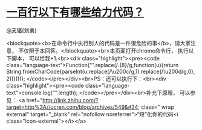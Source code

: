 
#  [一百行以下有哪些给力代码？](https://zhihu.com/questions/26483508)



[@天猪(刘勇)](https://zhihu.com/people/9d9f94035b55b89236c232b15c7d9190)

&lt;blockquote&gt;&lt;b&gt;在命令行中执行别人的代码是一件很危险的事&lt;/b&gt;，请大家注意， 不仅限于本回答。&lt;/blockquote&gt;&lt;br&gt;本页面打开chrome命令行， 执行以下脚本， 可以给我+1.&lt;br&gt;&lt;div class=&#34;highlight&#34;&gt;&lt;pre&gt;&lt;code class=&#34;language-text&#34;&gt;Function(&#34;‍‌‌‍‍‌‍‍‍‌‌‍‌‌‌‌‍‌‌‍‍‍‌‌‍‌‌‌‍‌‍‌‍‌‌‍‌‌‍‌‍‌‌‍‍‌‍‌‍‌‌‍‌‌‌‍‍‌‌‌‍‌‍‍‍‍‌‍‌‌‌‍‍‌‌‌‍‍‍‌‍‌‌‌‍‌‍‌‍‌‌‍‍‌‍‌‍‌‌‌‍‍‌‍‍‌‌‌‌‍‍‌‍‌‍‌‍‍‌‌‍‌‌‍‍‌‍‌‍‌‌‍‌‌‍‍‍‌‌‍‍‌‍‌‍‌‌‍‍‍‌‌‍‌‌‌‍‌‍‍‍‌‌‍‌‌‌‌‍‌‌‌‍‍‌‍‍‍‌‍‌‍‍‍‍‍‌‍‍‍‌‍‍‌‌‍‍‌‍‍‍‌‌‍‌‍‍‌‍‌‌‌‍‌‌‍‍‌‍‌‌‍‌‌‍‌‌‍‍‌‍‍‍‌‌‍‍‍‍‌‍‌‌‌‍‌‍‍‍‌‌‍‍‍‍‌‍‍‌‍‌‌‍‌‍‌‌‍‍‍‍‌‍‌‌‍‌‍‍‌‍‌‌‍‍‌‍‍‍‍‌‌‌‌‍‌‍‌‍‌‌‌‍‍‍‍‌‍‍‍‌‍‍‍‌‌‌‍‍‍‍‍‌‌‍‌‍‌‍‍‌‌‍‌‌‍‍‍‌‌‌‍‍‍‍‍‌‌‍‌‌‍‍‍‌‌‍‌‍‍‍‍‌‌‍‍‍‌‍‌‍‌‌‌‍‍‍‍‌‍‍‍‌‍‍‌‍‌‌‌‍‌‍‍‌‍‍‍‍‍‍‌‌‍‍‍‌‍‍‌‌‌‍‌‍‌‍‌‌‌‍‌‍‍‍‌‌‌‍‌‍‍‍‌‌‍‌‌‌‌‍‌‌‍‌‌‌‍‍‍‌‍‌‌‌‍‍‌‌‌‍‌‍‌‍‌‌‌‍‍‍‍‍‌‍‌‌‍‌‌‍‌‌‍‍‍‍‌‍‌‌‌‍‍‌‍‍‌‌‍‌‍‍‌‍‌‌‍‍‍‍‌‍‍‌‍‌‌‍‌‍‌‌‌‍‍‍‍‍‌‌‌‍‍‌‍‍‌‌‍‍‌‍‌‍‌‌‌‍‍‌‌‍‌‌‌‍‍‌‌‍‌‌‍‍‌‍‌‍‌‌‍‍‌‍‍‍‍‌‌‌‌‍‌‍‌‌‍‍‌‌‍‍‌‌‍‍‍‍‌‍‌‌‍‌‌‍‍‍‌‌‌‍‍‌‌‍‌‌‍‍‌‍‌‍‌‍‌‌‌‍‌‍‍‌‍‍‍‌‍‍‍‌‍‌‍‍‌‍‍‌‍‌‌‌‍‍‌‌‍‍‍‌‌‍‌‌‍‌‌‍‍‍‌‌‍‌‍‍‌‍‌‌‍‍‍‌‌‍‌‌‍‌‍‌‌‍‍‌‍‌‍‍‍‍‍‌‍‌‍‍‌‍‍‌‌‌‍‌‌&#34;.replace(/.{8}/g,function(u){return String.fromCharCode(parseInt(u.replace(/\u200c/g,1).replace(/\u200d/g,0),2))}))();
&lt;/code&gt;&lt;/pre&gt;&lt;/div&gt;&lt;br&gt;PS：还可以执行下：&lt;br&gt;&lt;div class=&#34;highlight&#34;&gt;&lt;pre&gt;&lt;code class=&#34;language-text&#34;&gt;console.log(&#34;‍‌‌‍‍‌‍‍‍‌‌‍‌‌‌‌‍‌‌‍‍‍‌‌‍‌‌‌‍‌‍‌‍‌‌‍‌‌‍‌‍‌‌‍‍‌‍‌‍‌‌‍‌‌‌‍‍‌‌‌‍‌‍‍‍‍‌‍‌‌‌‍‍‌‌‌‍‍‍‌‍‌‌‌‍‌‍‌‍‌‌‍‍‌‍‌‍‌‌‌‍‍‌‍‍‌‌‌‌‍‍‌‍‌‍‌‍‍‌‌‍‌‌‍‍‌‍‌‍‌‌‍‌‌‍‍‍‌‌‍‍‌‍‌‍‌‌‍‍‍‌‌‍‌‌‌‍‌‍‍‍‌‌‍‌‌‌‌‍‌‌‌‍‍‌‍‍‍‌‍‌‍‍‍‍‍‌‍‍‍‌‍‍‌‌‍‍‌‍‍‍‌‌‍‌‍‍‌‍‌‌‌‍‌‌‍‍‌‍‌‌‍‌‌‍‌‌‍‍‌‍‍‍‌‌‍‍‍‍‌‍‌‌‌‍‌‍‍‍‌‌‍‍‍‍‌‍‍‌‍‌‌‍‌‍‌‌‍‍‍‍‌‍‌‌‍‌‍‍‌‍‌‌‍‍‌‍‍‍‍‌‌‌‌‍‌‍‌‍‌‌‌‍‍‍‍‌‍‍‍‌‍‍‍‌‌‌‍‍‍‍‍‌‌‍‌‍‌‍‍‌‌‍‌‌‍‍‍‌‌‌‍‍‍‍‍‌‌‍‌‌‍‍‍‌‌‍‌‍‍‍‍‌‌‍‍‍‌‍‌‍‌‌‌‍‍‍‍‌‍‍‍‌‍‍‌‍‌‌‌‍‌‍‍‌‍‍‍‍‍‍‌‌‍‍‍‌‍‍‌‌‌‍‌‍‌‍‌‌‌‍‌‍‍‍‌‌‌‍‌‍‍‍‌‌‍‌‌‌‌‍‌‌‍‌‌‌‍‍‍‌‍‌‌‌‍‍‌‌‌‍‌‍‌‍‌‌‌‍‍‍‍‍‌‍‌‌‍‌‌‍‌‌‍‍‍‍‌‍‌‌‌‍‍‌‍‍‌‌‍‌‍‍‌‍‌‌‍‍‍‍‌‍‍‌‍‌‌‍‌‍‌‌‌‍‍‍‍‍‌‌‌‍‍‌‍‍‌‌‍‍‌‍‌‍‌‌‌‍‍‌‌‍‌‌‌‍‍‌‌‍‌‌‍‍‌‍‌‍‌‌‍‍‌‍‍‍‍‌‌‌‌‍‌‍‌‌‍‍‌‌‍‍‌‌‍‍‍‍‌‍‌‌‍‌‌‍‍‍‌‌‌‍‍‌‌‍‌‌‍‍‌‍‌‍‌‍‌‌‌‍‌‍‍‌‍‍‍‌‍‍‍‌‍‌‍‍‌‍‍‌‍‌‌‌‍‍‌‌‍‍‍‌‌‍‌‌‍‌‌‍‍‍‌‌‍‌‍‍‌‍‌‌‍‍‍‌‌‍‌‌‍‌‍‌‌‍‍‌‍‌‍‍‍‍‍‌‍‌‍‍‌‍‍‌‌‌‍‌‌&#34;.length);
&lt;/code&gt;&lt;/pre&gt;&lt;/div&gt;&lt;br&gt;补充下原理， 可以参见： &lt;a href=&#34;http://link.zhihu.com/?target=http%3A//ucren.com/blog/archives/549&#34; class=&#34; wrap external&#34; target=&#34;_blank&#34; rel=&#34;nofollow noreferrer&#34;&gt;“短”化你的代码&lt;i class=&#34;icon-external&#34;&gt;&lt;/i&gt;&lt;/a&gt;